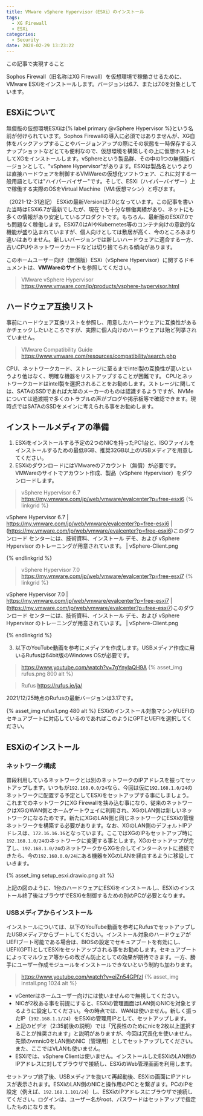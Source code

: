 ```yaml
---
title: VMware vSphere Hypervisor（ESXi）のインストール
tags:
  - XG Firewall
  - ESXi
categories:
  - Security
date: 2020-02-29 13:23:22
---
```


<p class="onepoint">この記事で実現すること</p>

Sophos Firewall（旧名称はXG Firewall）を仮想環境で稼働させるために、VMware ESXiをインストールします。バージョンは6.7、または7.0を対象としています。

<!-- more -->

## ESXiについて

 無償版の仮想環境ESXiは{% label primary @vSphere Hypervisor %}という名前が付けられています。Sophos Firewallの導入に必須ではありませんが、XG自体をバックアップすることやバージョンアップの際にその状態を一時保存するスナップショットなどとても便利なので、仮想環境を構築しその上に仮想ホストとしてXGをインストールします。vSphereという製品群、その中の1つの無償版バージョンとして、"vSphere Hypervisor"があります。ESXiは製品名というよりは直接ハードウェアを制御するVMWareの仮想化ソフトウェア、これに対する一般用語としては"ハイパーバイザー"です。そして、ESXi（ハイパーバイザー）上で稼働する実際のOSをVirtual Machine（VM:仮想マシン）と呼びます。

（2021-12-31追記）
ESXiの最新Versionは7.0となっています。この記事を書いた当時はESXi6.7が最新でしたが、現在でも十分な稼働実績があり、ネットにも多くの情報があり安定しているプロダクトです。もちろん、最新版のESXi7.0でも問題なく稼働します。ESXi7.0はAIやKubernetes等のコンテナ向けの意欲的な機能が盛り込まれていますが、個人向けとしては敷居が高く、今のところあまり違いはありません。新しいバージョンでは新しいハードウェアに適合する一方、古いCPUやネットワークカードなどは切り捨てられる傾向があります。

このホームユーザー向け（無償版）ESXi（vSphere Hypervisor）に関するドキュメントは、**VMWareのサイト**を参照してください。
> VMware vSphere Hypervisor
 <https://www.vmware.com/jp/products/vsphere-hypervisor.html>

## ハードウェア互換リスト

事前にハードウェア互換リストを参照し、用意したハードウェアに互換性があるかチェックしたいところですが、実際に個人向けのハードウェアは殆ど列挙されていません。

> VMware Compatibility Guide
 <https://www.vmware.com/resources/compatibility/search.php>

CPU、ネットワークカード、ストレージに至るまでintel製の互換性が高いというより他はなく、明確な機器をリストアップすることが困難です。
CPUとネットワークカードはintel製を選択されることをお勧めします。ストレージに関しては、SATAのSSDであれば大半のメーカーのものは認識するようですが、NVMeについては過渡期で多くのトラブルの声がブログや掲示板等で確認できます。現時点ではSATAのSSDをメインに考えられる事をお勧めします。

## インストールメディアの準備

1. ESXiをインストールする予定の2つのNICを持ったPC1台と、ISOファイルをインストールするための最低8GB、推奨32GB以上のUSBメディアを用意してください。
2. ESXiのダウンロードにはVMwareのアカウント（無償）が必要です。VMWareのサイトでアカウント作成、製品（vSphere Hypervisor）をダウンロードします。
> vSphere Hypervisor 6.7
 <https://my.vmware.com/jp/web/vmware/evalcenter?p=free-esxi6>
{% linkgrid %}

vSphere Hypervisor 6.7 | https://my.vmware.com/jp/web/vmware/evalcenter?p=free-esxi6 | (https://my.vmware.com/jp/web/vmware/evalcenter?p=free-esxi6)このダウンロード センターには、技術資料、インストール デモ、および vSphere Hypervisor のトレーニングが用意されています。 | vSphere-Client.png

{% endlinkgrid %}
> vSphere Hypervisor 7.0
  <https://my.vmware.com/jp/web/vmware/evalcenter?p=free-esxi7>
{% linkgrid %}

vSphere Hypervisor 7.0 | https://my.vmware.com/jp/web/vmware/evalcenter?p=free-esxi7 | (https://my.vmware.com/jp/web/vmware/evalcenter?p=free-esxi7)このダウンロード センターには、技術資料、インストール デモ、および vSphere Hypervisor のトレーニングが用意されています。 | vSphere-Client.png

{% endlinkgrid %}

3. 以下のYouTube動画を参考にメディアを作成します。USBメディア作成に用いるRufusは64bit版のWindows OSが必要です。
 > <https://www.youtube.com/watch?v=7gYnyIaQH9A>
 {% asset_img rufus.png 800 alt %}

 > Rufus
 <https://rufus.ie/ja/>

 2021/12/25時点のRufusの最新バージョンは3.17です。

 {% asset_img rufus1.png 480 alt %}
 ESXiのインストール対象マシンがUEFIのセキュアブートに対応しているのであればこのようにGPTとUEFIを選択してください。

## ESXiのインストール

### ネットワーク構成

普段利用しているネットワークとは別のネットワークのIPアドレスを振ってセットアップします。いつもが`192.168.0.0/24`なら、今回は仮に`192.168.1.0/24`のネットワークに配置する予定としてESXiをセットアップする事にしましょう。これまでのネットワークにXG Firewallを挟み込む事になり、従来のネットワークはXGのWAN側とホームゲートウェイに利用され、XGのLAN側は新しいネットワークになるためです。新たにXGのLAN側と同じネットワークにESXiの管理ネットワークを構築する必要があります。なお、XGのLAN側のデフォルトIPアドレスは、`172.16.16.16`となっています。ここではXGのIPもセットアップ時に`192.168.1.0/24`のネットワークに変更する事とします。XGのセットアップが完了し、`192.168.1.0/24`のネットワークからXGを介してインターネットに接続できたら、今の`192.168.0.0/24`にある機器をXGのLANを経由するように移設していきます。

{% asset_img setup_esxi.drawio.png alt %}

上記の図のように、1台のハードウェアにESXiをインストールし、ESXiのインストール終了後はブラウザでESXiを制御するための別のPCが必要となります。

### USBメディアからインストール

インストールについては、以下のYouTube動画を参考にRufusでセットアップしたUSBメディアからブートしてください。インストール対象のハードウェアがUEFIブート可能である場合は、BIOSの設定でセキュアブートを有効にし、UEFI(GPT)としてESXiをセットアップされる事をお勧めします。セキュアブートによってマルウェア等からの改ざん防止としての効果が期待できます。一方、勝手にユーザー作成モジュールをインストールできないという制約も加わります。
> <https://www.youtube.com/watch?v=eiZn54GPfzI>
{% asset_img install.png 1024 alt %}

- vCenterはホームユーザー向けには使いませんので無視してください。
- NICが2枚ある事を前提にすると、ESXiの管理画面はLAN側のNICを対象とするように設定してください。今の時点では、WANは使いません。新しく振ったIP（`192.168.1.1/24`）をESXiの管理用IPとして、セットアップします。
- 上記のビデオ（2:35前後の説明）では「冗長性のためにnicを2枚以上選択することが推奨されます」と説明がありますが、今回は冗長化を使いません。先頭のvmnic0をLAN側のNIC（管理用）としてセットアップしてください。また、ここではVLANも使いません。
- ESXiでは、vSphere Clientは使いません。インストールしたESXiのLAN側のIPアドレスに対してブラウザで接続し、ESXiのWeb管理画面を利用します。

セットアップ終了後、USBメディアを抜いて再起動後、ESXiの画面にIPアドレスが表示されます。ESXiのLAN側のNICと操作用のPCとを繋ぎます。PCのIPを設定（例えば、`192.168.1.101/24`）し、ESXiのIPアドレスにブラウザで接続してください。ログインは、ユーザー名がroot、パスワードはセットアップで指定したものになります。
